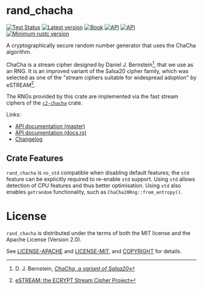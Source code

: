 # rand_chacha

[![Test Status](https://github.com/rust-random/rand/workflows/Tests/badge.svg?event=push)](https://github.com/rust-random/rand/actions)
[![Latest version](https://img.shields.io/crates/v/rand_chacha.svg)](https://crates.io/crates/rand_chacha)
[![Book](https://img.shields.io/badge/book-master-yellow.svg)](https://rust-random.github.io/book/)
[![API](https://img.shields.io/badge/api-master-yellow.svg)](https://rust-random.github.io/rand/rand_chacha)
[![API](https://docs.rs/rand_chacha/badge.svg)](https://docs.rs/rand_chacha)
[![Minimum rustc version](https://img.shields.io/badge/rustc-1.60+-lightgray.svg)](https://github.com/rust-random/rand#rust-version-requirements)

A cryptographically secure random number generator that uses the ChaCha
algorithm.

ChaCha is a stream cipher designed by Daniel J. Bernstein[^1], that we use
as an RNG. It is an improved variant of the Salsa20 cipher family, which was
selected as one of the "stream ciphers suitable for widespread adoption" by
eSTREAM[^2].

The RNGs provided by this crate are implemented via the fast stream ciphers of
the [`c2-chacha`](https://crates.io/crates/c2-chacha) crate.

Links:

-   [API documentation (master)](https://rust-random.github.io/rand/rand_chacha)
-   [API documentation (docs.rs)](https://docs.rs/rand_chacha)
-   [Changelog](https://github.com/rust-random/rand/blob/master/rand_chacha/CHANGELOG.md)

[rand]: https://crates.io/crates/rand
[^1]: D. J. Bernstein, [*ChaCha, a variant of Salsa20*](
      https://cr.yp.to/chacha.html)

[^2]: [eSTREAM: the ECRYPT Stream Cipher Project](
      http://www.ecrypt.eu.org/stream/)


## Crate Features

`rand_chacha` is `no_std` compatible when disabling default features; the `std`
feature can be explicitly required to re-enable `std` support. Using `std`
allows detection of CPU features and thus better optimisation. Using `std`
also enables `getrandom` functionality, such as `ChaCha20Rng::from_entropy()`.


# License

`rand_chacha` is distributed under the terms of both the MIT license and the
Apache License (Version 2.0).

See [LICENSE-APACHE](LICENSE-APACHE) and [LICENSE-MIT](LICENSE-MIT), and
[COPYRIGHT](COPYRIGHT) for details.
